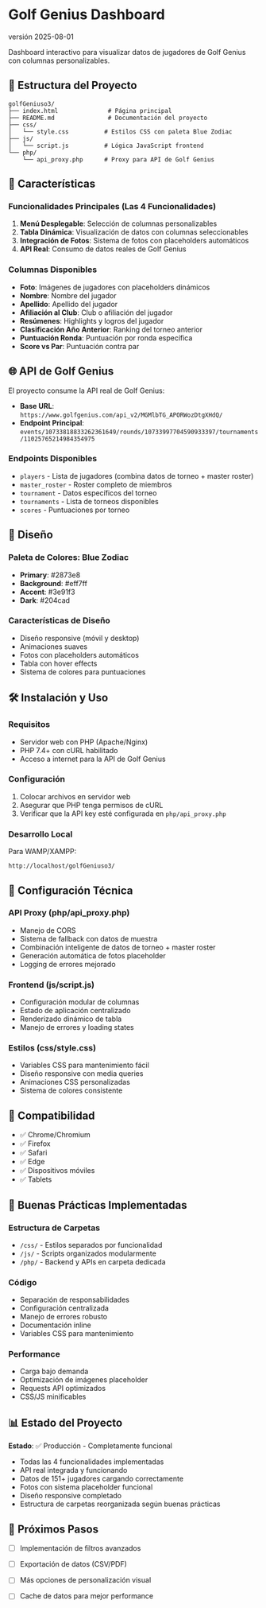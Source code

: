 # Golf Genius Dashboard 


versión 2025-08-01



Dashboard interactivo para visualizar datos de jugadores de Golf Genius con columnas personalizables.

## 📁 Estructura del Proyecto

```
golfGeniuso3/
├── index.html              # Página principal
├── README.md               # Documentación del proyecto
├── css/
│   └── style.css          # Estilos CSS con paleta Blue Zodiac
├── js/
│   └── script.js          # Lógica JavaScript frontend
└── php/
    └── api_proxy.php      # Proxy para API de Golf Genius
```

## 🚀 Características

### Funcionalidades Principales (Las 4 Funcionalidades)
1. **Menú Desplegable**: Selección de columnas personalizables
2. **Tabla Dinámica**: Visualización de datos con columnas seleccionables
3. **Integración de Fotos**: Sistema de fotos con placeholders automáticos
4. **API Real**: Consumo de datos reales de Golf Genius

### Columnas Disponibles
- **Foto**: Imágenes de jugadores con placeholders dinámicos
- **Nombre**: Nombre del jugador
- **Apellido**: Apellido del jugador  
- **Afiliación al Club**: Club o afiliación del jugador
- **Resúmenes**: Highlights y logros del jugador
- **Clasificación Año Anterior**: Ranking del torneo anterior
- **Puntuación Ronda**: Puntuación por ronda específica
- **Score vs Par**: Puntuación contra par

## 🌐 API de Golf Genius

El proyecto consume la API real de Golf Genius:
- **Base URL**: `https://www.golfgenius.com/api_v2/MGMlbTG_APORWozDtgXHdQ/`
- **Endpoint Principal**: `events/10733818833262361649/rounds/10733997704590933397/tournaments/11025765214984354975`

### Endpoints Disponibles
- `players` - Lista de jugadores (combina datos de torneo + master roster)
- `master_roster` - Roster completo de miembros
- `tournament` - Datos específicos del torneo
- `tournaments` - Lista de torneos disponibles
- `scores` - Puntuaciones por torneo

## 🎨 Diseño

### Paleta de Colores: Blue Zodiac
- **Primary**: #2873e8
- **Background**: #eff7ff
- **Accent**: #3e91f3
- **Dark**: #204cad

### Características de Diseño
- Diseño responsive (móvil y desktop)
- Animaciones suaves
- Fotos con placeholders automáticos
- Tabla con hover effects
- Sistema de colores para puntuaciones

## 🛠️ Instalación y Uso

### Requisitos
- Servidor web con PHP (Apache/Nginx)
- PHP 7.4+ con cURL habilitado
- Acceso a internet para la API de Golf Genius

### Configuración
1. Colocar archivos en servidor web
2. Asegurar que PHP tenga permisos de cURL
3. Verificar que la API key esté configurada en `php/api_proxy.php`

### Desarrollo Local
Para WAMP/XAMPP:
```
http://localhost/golfGeniuso3/
```

## 🔧 Configuración Técnica

### API Proxy (php/api_proxy.php)
- Manejo de CORS
- Sistema de fallback con datos de muestra
- Combinación inteligente de datos de torneo + master roster
- Generación automática de fotos placeholder
- Logging de errores mejorado

### Frontend (js/script.js)
- Configuración modular de columnas
- Estado de aplicación centralizado
- Renderizado dinámico de tabla
- Manejo de errores y loading states

### Estilos (css/style.css)
- Variables CSS para mantenimiento fácil
- Diseño responsive con media queries
- Animaciones CSS personalizadas
- Sistema de colores consistente

## 📱 Compatibilidad

- ✅ Chrome/Chromium
- ✅ Firefox
- ✅ Safari
- ✅ Edge
- ✅ Dispositivos móviles
- ✅ Tablets

## 🤝 Buenas Prácticas Implementadas

### Estructura de Carpetas
- `/css/` - Estilos separados por funcionalidad
- `/js/` - Scripts organizados modularmente  
- `/php/` - Backend y APIs en carpeta dedicada

### Código
- Separación de responsabilidades
- Configuración centralizada
- Manejo de errores robusto
- Documentación inline
- Variables CSS para mantenimiento

### Performance
- Carga bajo demanda
- Optimización de imágenes placeholder
- Requests API optimizados
- CSS/JS minificables

## 📊 Estado del Proyecto

**Estado**: ✅ Producción - Completamente funcional
- Todas las 4 funcionalidades implementadas
- API real integrada y funcionando
- Datos de 151+ jugadores cargando correctamente
- Fotos con sistema placeholder funcional
- Diseño responsive completado
- Estructura de carpetas reorganizada según buenas prácticas

## 🚀 Próximos Pasos

- [ ] Implementación de filtros avanzados
- [ ] Exportación de datos (CSV/PDF)
- [ ] Más opciones de personalización visual
- [ ] Cache de datos para mejor performance


